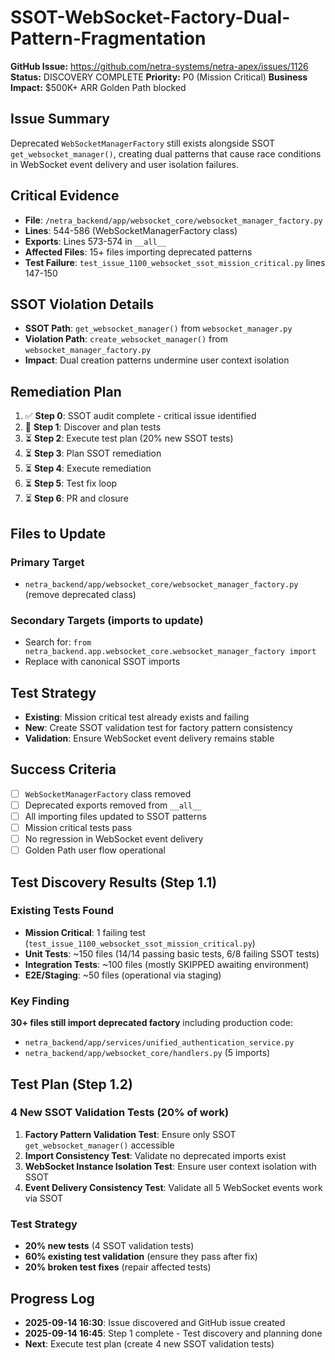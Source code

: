 # SSOT-WebSocket-Factory-Dual-Pattern-Fragmentation

**GitHub Issue:** https://github.com/netra-systems/netra-apex/issues/1126
**Status:** DISCOVERY COMPLETE
**Priority:** P0 (Mission Critical)
**Business Impact:** $500K+ ARR Golden Path blocked

## Issue Summary
Deprecated `WebSocketManagerFactory` still exists alongside SSOT `get_websocket_manager()`, creating dual patterns that cause race conditions in WebSocket event delivery and user isolation failures.

## Critical Evidence
- **File**: `/netra_backend/app/websocket_core/websocket_manager_factory.py`
- **Lines**: 544-586 (WebSocketManagerFactory class)
- **Exports**: Lines 573-574 in `__all__`
- **Affected Files**: 15+ files importing deprecated patterns
- **Test Failure**: `test_issue_1100_websocket_ssot_mission_critical.py` lines 147-150

## SSOT Violation Details
- **SSOT Path**: `get_websocket_manager()` from `websocket_manager.py`
- **Violation Path**: `create_websocket_manager()` from `websocket_manager_factory.py`
- **Impact**: Dual creation patterns undermine user context isolation

## Remediation Plan
1. ✅ **Step 0**: SSOT audit complete - critical issue identified
2. 🔄 **Step 1**: Discover and plan tests
3. ⏳ **Step 2**: Execute test plan (20% new SSOT tests)
4. ⏳ **Step 3**: Plan SSOT remediation  
5. ⏳ **Step 4**: Execute remediation
6. ⏳ **Step 5**: Test fix loop
7. ⏳ **Step 6**: PR and closure

## Files to Update
### Primary Target
- `netra_backend/app/websocket_core/websocket_manager_factory.py` (remove deprecated class)

### Secondary Targets (imports to update)
- Search for: `from netra_backend.app.websocket_core.websocket_manager_factory import`
- Replace with canonical SSOT imports

## Test Strategy
- **Existing**: Mission critical test already exists and failing
- **New**: Create SSOT validation test for factory pattern consistency
- **Validation**: Ensure WebSocket event delivery remains stable

## Success Criteria
- [ ] `WebSocketManagerFactory` class removed
- [ ] Deprecated exports removed from `__all__`
- [ ] All importing files updated to SSOT patterns
- [ ] Mission critical tests pass
- [ ] No regression in WebSocket event delivery
- [ ] Golden Path user flow operational

## Test Discovery Results (Step 1.1)
### Existing Tests Found
- **Mission Critical**: 1 failing test (`test_issue_1100_websocket_ssot_mission_critical.py`)
- **Unit Tests**: ~150 files (14/14 passing basic tests, 6/8 failing SSOT tests)
- **Integration Tests**: ~100 files (mostly SKIPPED awaiting environment)
- **E2E/Staging**: ~50 files (operational via staging)

### Key Finding
**30+ files still import deprecated factory** including production code:
- `netra_backend/app/services/unified_authentication_service.py`
- `netra_backend/app/websocket_core/handlers.py` (5 imports)

## Test Plan (Step 1.2)
### 4 New SSOT Validation Tests (20% of work)
1. **Factory Pattern Validation Test**: Ensure only SSOT `get_websocket_manager()` accessible
2. **Import Consistency Test**: Validate no deprecated imports exist  
3. **WebSocket Instance Isolation Test**: Ensure user context isolation with SSOT
4. **Event Delivery Consistency Test**: Validate all 5 WebSocket events work via SSOT

### Test Strategy
- **20% new tests** (4 SSOT validation tests)
- **60% existing test validation** (ensure they pass after fix)
- **20% broken test fixes** (repair affected tests)

## Progress Log
- **2025-09-14 16:30**: Issue discovered and GitHub issue created
- **2025-09-14 16:45**: Step 1 complete - Test discovery and planning done
- **Next**: Execute test plan (create 4 new SSOT validation tests)